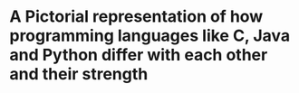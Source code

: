 # A Pictorial representation of how programming languages like C, Java and Python differ with each other and their strength